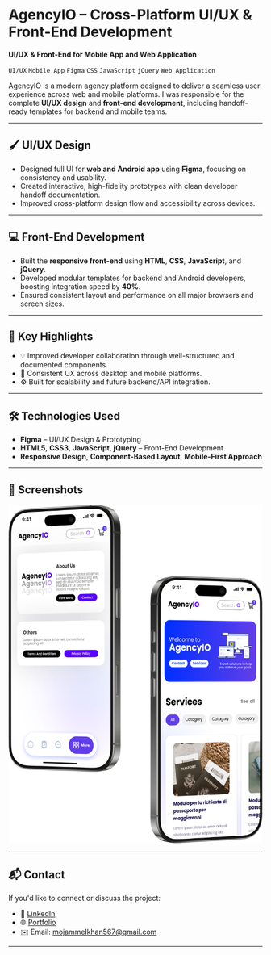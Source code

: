# AgencyIO – Cross-Platform UI/UX & Front-End Development

**UI/UX & Front-End for Mobile App and Web Application**

`UI/UX` `Mobile App` `Figma` `CSS` `JavaScript` `jQuery` `Web Application`

AgencyIO is a modern agency platform designed to deliver a seamless user experience across web and mobile platforms. I was responsible for the complete **UI/UX design** and **front-end development**, including handoff-ready templates for backend and mobile teams.

---

## 🖌️ UI/UX Design

- Designed full UI for **web and Android app** using **Figma**, focusing on consistency and usability.
- Created interactive, high-fidelity prototypes with clean developer handoff documentation.
- Improved cross-platform design flow and accessibility across devices.

---

## 💻 Front-End Development

- Built the **responsive front-end** using **HTML**, **CSS**, **JavaScript**, and **jQuery**.
- Developed modular templates for backend and Android developers, boosting integration speed by **40%**.
- Ensured consistent layout and performance on all major browsers and screen sizes.

---

## 🧠 Key Highlights

- 💡 Improved developer collaboration through well-structured and documented components.
- 📱 Consistent UX across desktop and mobile platforms.
- ⚙️ Built for scalability and future backend/API integration.

---

## 🛠️ Technologies Used

- **Figma** – UI/UX Design & Prototyping  
- **HTML5**, **CSS3**, **JavaScript**, **jQuery** – Front-End Development  
- **Responsive Design**, **Component-Based Layout**, **Mobile-First Approach**

---

## 📸 Screenshots

 ![Screenshot](./assets/download/mockup.png)

---

## 📬 Contact

If you'd like to connect or discuss the project:

- 💼 [LinkedIn](https://www.linkedin.com/in/mojammel-jisan/)
- 🌐 [Portfolio](https://dev-mojammel-hosain.github.io/jisan/)
- ✉️ Email: mojammelkhan567@gmail.com

---